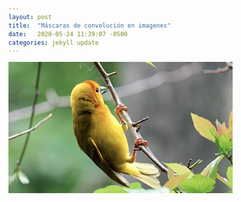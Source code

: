 ```yaml
---
layout: post
title:  "Máscaras de convolución en imagenes"
date:   2020-05-24 11:39:07 -0500
categories: jekyll update
---
```

<div id='myContainer'><div id="bloque-line-height"><img src="/data/bird.png"></div></div>
<div id='video'></div>
<div id='btn'></div>

<script src="https://cdnjs.cloudflare.com/ajax/libs/p5.js/1.0.0/p5.js"></script>
<script src="/code/convolution.pde"></script>
